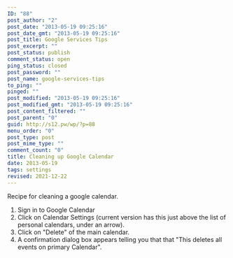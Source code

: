 ```yaml
---
ID: "88"
post_author: "2"
post_date: "2013-05-19 09:25:16"
post_date_gmt: "2013-05-19 09:25:16"
post_title: Google Services Tips
post_excerpt: ""
post_status: publish
comment_status: open
ping_status: closed
post_password: ""
post_name: google-services-tips
to_ping: ""
pinged: ""
post_modified: "2013-05-19 09:25:16"
post_modified_gmt: "2013-05-19 09:25:16"
post_content_filtered: ""
post_parent: "0"
guid: http://s12.pw/wp/?p=88
menu_order: "0"
post_type: post
post_mime_type: ""
comment_count: "0"
title: Cleaning up Google Calendar
date: 2013-05-19
tags: settings
revised: 2021-12-22
---
```


Recipe for cleaning a google calendar.

1.  Sign in to Google Calendar
2.  Click on Calendar Settings (current version has this just above the list of personal calendars, under an arrow).
3.  Click on "Delete" of the main calendar.
4.  A confirmation dialog box appears telling you that that "This deletes all events on primary Calendar".
